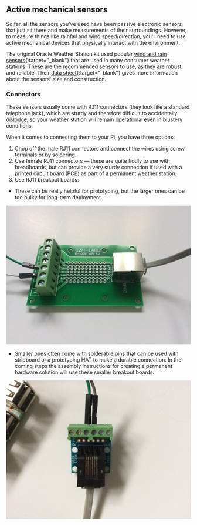 ## Active mechanical sensors

So far, all the sensors you've used have been passive electronic sensors that just sit there and make measurements of their surroundings. However, to measure things like rainfall and wind speed/direction, you'll need to use active mechanical devices that physically interact with the environment.

The original Oracle Weather Station kit used popular [wind and rain sensors](https://www.argentdata.com/catalog/product_info.php?products_id=145){:target="_blank"} that are used in many consumer weather stations. These are the recommended sensors to use, as they are robust and reliable. Their [data sheet](https://www.argentdata.com/files/80422_datasheet.pdf){:target="_blank"} gives more information about the sensors' size and construction.

### Connectors

These sensors usually come with RJ11 connectors (they look like a standard telephone jack), which are sturdy and therefore difficult to accidentally dislodge, so your weather station will remain operational even in blustery conditions.

When it comes to connecting them to your Pi, you have three options:
1. Chop off the male RJ11 connectors and connect the wires using screw terminals or by soldering.
1. Use female RJ11 connectors — these are quite fiddly to use with breadboards, but can provide a very sturdy connection if used with a printed circuit board (PCB) as part of a permanent weather station.
1. Use RJ11 breakout boards:

+ These can be really helpful for prototyping, but the larger ones can be too bulky for long-term deployment.

![](images/RJ11_breakout_large.jpg)

+ Smaller ones often come with solderable pins that can be used with stripboard or a prototyping HAT to make a durable connection. In the coming steps the assembly instructions for creating a permanent hardware solution will use these smaller breakout boards.

![](images/RJ11_breakout_small.jpg)
